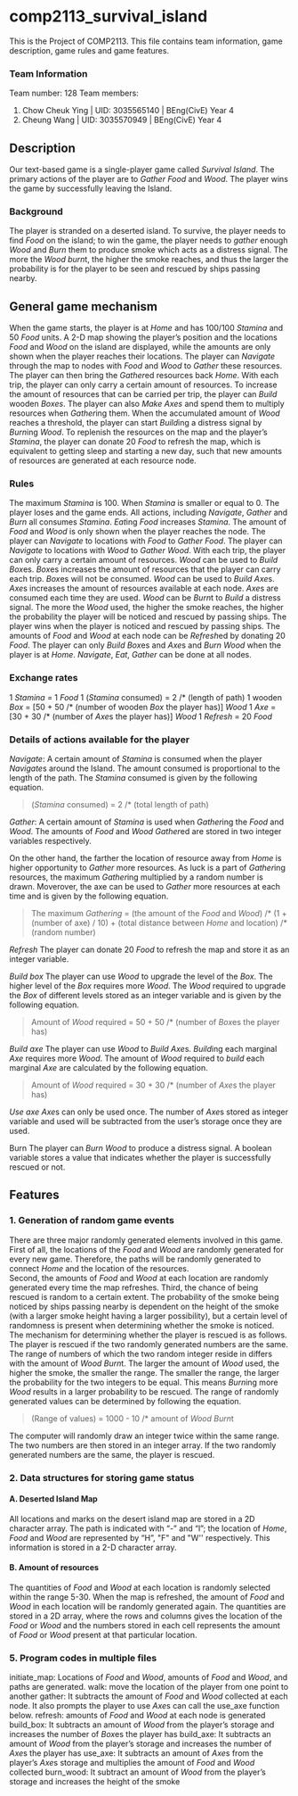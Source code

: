 # comp2113_survival_island
This is the Project of COMP2113. This file contains team information, game description, game rules and game features. 

### Team Information
Team number: 128
Team members:
1. Chow Cheuk Ying | UID: 3035565140  | BEng(CivE) Year 4
2. Cheung Wang     | UID: 3035570949  | BEng(CivE) Year 4

## Description
Our text-based game is a single-player game called *Survival Island*. The primary actions of the player are to *Gather* *Food* and *Wood*. The player wins the game by successfully leaving the Island. 

### Background 
The player is stranded on a deserted island. To survive, the player needs to find *Food* on the island; to win the game, the player needs to *gather* enough *Wood* and *Burn* them to produce smoke which acts as a distress signal. The more the *Wood* *burn*t, the higher the smoke reaches, and thus the larger the probability is for the player to be seen and rescued by ships passing nearby. 

## General game mechanism
When the game starts, the player is at *Home* and has 100/100 *Stamina* and 50 *Food* units. A 2-D map showing the player’s position and the locations *Food* and *Wood* on the island are displayed, while the amounts are only shown when the player reaches their locations. The player can *Navigate* through the map to nodes with *Food* and *Wood* to *Gather* these resources. The player can then bring the *Gather*ed resources back *Home*. With each trip, the player can only carry a certain amount of resources. To  increase the amount of resources that can be carried per trip, the player can *Build* wooden *Boxes*. The player can also *Make* *Axes* and spend them to multiply resources when *Gather*ing them. 
When the accumulated amount of *Wood* reaches a threshold, the player can start *Build*ing a distress signal by *Burn*ing *Wood*. To replenish the resources on the map and the player’s *Stamina*, the player can donate 20 *Food* to refresh the map, which is equivalent to getting sleep and starting a new day, such that new amounts of resources are generated at each resource node. 

### Rules
The maximum *Stamina* is 100. When *Stamina* is smaller or equal to 0. The player loses and the game ends. 
All actions, including *Navigate*, *Gather* and *Burn* all consumes *Stamina*. *Eat*ing *Food* increases *Stamina*. 
The amount of *Food* and *Wood* is only shown when the player reaches the node. 
The player can *Navigate* to locations with *Food* to *Gather* *Food*. 
The player can *Navigate* to locations with *Wood* to *Gather* *Wood*. 
With each trip, the player can only carry a certain amount of resources. 
*Wood* can be used to *Build* *Box*es. *Box*es increases the amount of resources that the player can carry each trip. *Box*es will not be consumed. 
*Wood* can be used to *Build* *Axe*s. *Axe*s increases the amount of resources available at each node. *Axe*s are consumed each time they are used. 
*Wood* can be *Burn*t to *Build* a distress signal. The more the *Wood* used, the higher the smoke reaches, the higher the probability the player will be noticed and rescued by passing ships. 
The player wins when the player is noticed and rescued by passing ships. 
The amounts of *Food* and *Wood* at each node can be *Refresh*ed by donating 20 *Food*. 
The player can only *Build* *Box*es and *Axe*s and *Burn* *Wood* when the player is at *Home*.  *Navigate*, *Eat*, *Gather* can be done at all nodes. 

### Exchange rates
1 *Stamina* = 1 *Food* 
1 (*Stamina* consumed) = 2 /* (length of path)
1 wooden *Box* = [50 + 50 /* (number of wooden *Box* the player has)] *Wood* 
1 *Axe* = [30 + 30 /* (number of *Axe*s the player has)] *Wood* 
1 *Refresh* = 20 *Food*


### Details of actions available for the player

*Navigate*: 
A certain amount of *Stamina* is consumed when the player *Navigate*s around the Island. The amount consumed is proportional to the length of the path. The *Stamina* consumed is given by the following equation. 
> (*Stamina* consumed) = 2 /* (total length of path)

*Gather*:
A certain amount of *Stamina* is used when *Gather*ing the *Food* and *Wood*. The amounts of *Food* and *Wood* *Gather*ed are stored in two integer variables respectively. 

On the other hand, the farther the location of resource away from *Home* is higher opportunity to *Gather* more resources. As luck is a part of *Gather*ing resources, the maximum *Gather*ing multiplied by a random number is drawn. Moverover, the axe can be used to *Gather* more resources at each time and is given by the following equation.
> The maximum *Gathering* = (the amount of the *Food* and *Wood*) /* (1 + (number of axe) / 10) + (total distance between *Home* and location) /* (random number)

*Refresh*
The player can donate 20 *Food* to refresh the map and store it as an integer variable. 

*Build box*
The player can use *Wood* to upgrade the level of the *Box*. The higher level of the *Box* requires more *Wood*. The *Wood* required to upgrade the *Box* of different levels stored as an integer variable and is given by the following equation.
> Amount of *Wood* required = 50 + 50 /* (number of *Box*es the player has)

*Build axe*
The player can use *Wood* to *Build* *Axe*s. *Build*ing each marginal *Axe* requires more *Wood*. The amount of *Wood* required to *build* each marginal *Axe* are calculated by the following equation.
> Amount of *Wood* required = 30 + 30 /* (number of *Axe*s the player has)

*Use axe*
*Axe*s can only be used once. The number of *Axe*s stored as integer variable and used will be subtracted from the user’s storage once they are used.  

Burn
The player can *Burn* *Wood* to produce a distress signal. A boolean variable stores a value that indicates whether the player is successfully rescued or not. 


## Features
### 1. Generation of random game events
There are three major randomly generated elements involved in this game. 
First of all, the locations of the *Food* and *Wood* are randomly generated for every new game. Therefore, the paths will be randomly generated to connect *Home* and the location of the resources.  
Second, the amounts of *Food* and *Wood* at each location are randomly generated every time the map refreshes.
Third, the chance of being rescued is random to a certain extent. The probability of the smoke being noticed by ships passing nearby is dependent on the height of the smoke (with a larger smoke height having a larger possibility), but a certain level of randomness is present when determining whether the smoke is noticed. 
The mechanism for determining whether the player is rescued is as follows. The player is rescued if the two randomly generated numbers are the same. The range of numbers of which the two random integer reside in differs with the amount of *Wood* *Burn*t. The larger the amount of *Wood* used, the higher the smoke, the smaller the range. The smaller the range, the larger the probability for the two integers to be equal. This means *Burn*ing more *Wood* results in a larger probability to be rescued. The range of randomly generated values can be determined by following the equation. 
>  (Range of values) = 1000 - 10 /* amount of *Wood* *Burn*t

The computer will randomly draw an integer twice within the same range. The two numbers are then stored in an integer array. If the two randomly generated numbers are the same, the player is rescued. 


### 2. Data structures for storing game status

#### A. Deserted Island Map

All locations and marks on the desert island map are stored in a 2D character array. The path is indicated with “-” and “l”; the location of *Home*, *Food* and *Wood* are represented by “H”, "F" and "W'' respectively. This information is stored in a 2-D character array.

#### B. Amount of resources
The quantities of *Food* and *Wood* at each location is randomly selected within the range 5-30. When the map is refreshed, the amount of *Food* and *Wood* in each location will be randomly generated again. The quantities are stored in a 2D array, where the rows and columns gives the location of the *Food* or *Wood* and the numbers stored in each cell represents the amount of *Food* or *Wood* present at that particular location. 


### 5. Program codes in multiple files

initiate_map: Locations of *Food* and *Wood*, amounts of *Food* and *Wood*, and paths are generated. 
walk: move the location of the player from one point to another
gather: It subtracts the amount of *Food* and *Wood* collected at each node. It also prompts the player to use *Axe*s can call the use_axe function below.
refresh: amounts of *Food* and *Wood* at each node is generated 
build_box: It subtracts an amount of *Wood* from the player’s storage and increases the number of *Box*es the player has
build_axe: It subtracts an amount of *Wood* from the player’s storage and increases the number of *Axe*s the player has
use_axe: It subtracts an amount of *Axe*s from the player’s *Axe*s storage and multiplies the amount of *Food* and *Wood* collected
burn_wood: It subtract an amount of *Wood* from the player’s storage and increases the height of the smoke
